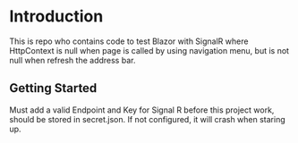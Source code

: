 # Introduction

This is repo who contains code to test Blazor with SignalR where HttpContext is null when page is called by using navigation menu, but is not null when refresh the address bar.

## Getting Started

Must add a valid Endpoint and Key for Signal R before this project work, should be stored in secret.json. If not configured, it will crash when staring up.
